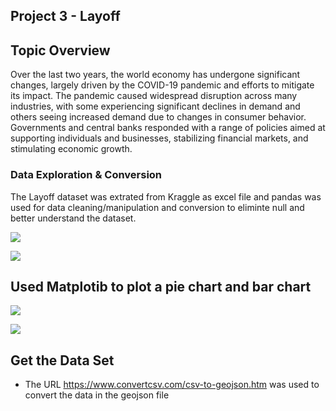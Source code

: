 ## Project 3 - Layoff 

## Topic Overview

Over the last two years, the world economy has undergone significant changes, largely driven by the COVID-19 pandemic and efforts to mitigate its impact.
The pandemic caused widespread disruption across many industries, with some experiencing significant declines in demand and others seeing increased demand due to changes in consumer behavior. Governments and central banks responded with a range of policies aimed at supporting individuals and businesses, stabilizing financial markets, and stimulating economic growth.


### Data Exploration & Conversion

The Layoff dataset was extrated from Kraggle as excel file and pandas was used for data cleaning/manipulation and conversion to eliminte null and better understand the dataset.




![](https://github.com/termehmohebbie/deadline-mode/blob/main/Images/Data%20%20Exploration%20%20%26%20Conversion.PNG)


![](https://github.com/termehmohebbie/deadline-mode/blob/main/Images/Capture.PNG)


## Used Matplotib to plot a pie chart and bar chart


![](https://github.com/termehmohebbie/deadline-mode/blob/main/Images/Capture%20-%20%25%20by%20Country.PNG)


![](https://github.com/termehmohebbie/deadline-mode/blob/main/Images/Image%20by%20Industry.PNG) 


## Get the Data Set

* The URL https://www.convertcsv.com/csv-to-geojson.htm was used to convert the data in the geojson file
